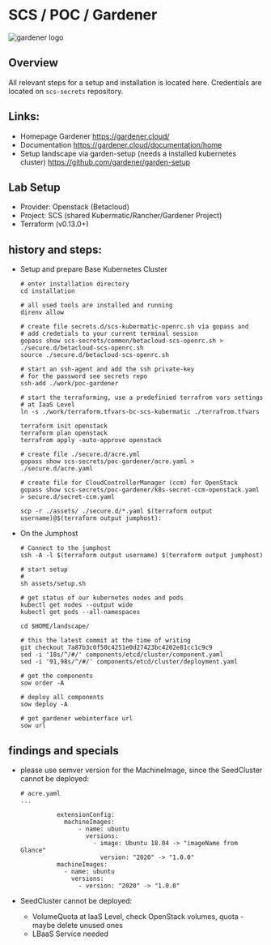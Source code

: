 # SCS / POC / Gardener

![gardener logo](https://gardener.cloud/images/logo.svg)

## Overview

All relevant steps for a setup and installation is located here. Credentials are located on `scs-secrets` repository.


## Links:

- Homepage Gardener
  https://gardener.cloud/
- Documentation
  https://gardener.cloud/documentation/home
- Setup landscape via garden-setup (needs a installed kubernetes cluster)
  https://github.com/gardener/garden-setup


## Lab Setup

- Provider: Openstack (Betacloud)
- Project: SCS (shared Kubermatic/Rancher/Gardener Project)
- Terraform (v0.13.0+)


## history and steps:

- Setup and prepare Base Kubernetes Cluster
  ```bash=
  # enter installation directory 
  cd installation
  
  # all used tools are installed and running
  direnv allow
  
  # create file secrets.d/scs-kubermatic-openrc.sh via gopass and
  # add credetials to your current terminal session
  gopass show scs-secrets/common/betacloud-scs-openrc.sh > ./secure.d/betacloud-scs-openrc.sh
  source ./secure.d/betacloud-scs-openrc.sh
  
  # start an ssh-agent and add the ssh private-key
  # for the password see secrets repo
  ssh-add ./work/poc-gardener
  
  # start the terraforming, use a predefinied terrafrom vars settings
  # at IaaS Level
  ln -s ./work/terraform.tfvars-bc-scs-kubermatic ./terrafrom.tfvars
  
  terraform init openstack
  terraform plan openstack
  terrafrom apply -auto-approve openstack
  
  # create file ./secure.d/acre.yml
  gopass show scs-secrets/poc-gardener/acre.yaml > ./secure.d/acre.yaml
  
  # create file for CloudControllerManager (ccm) for OpenStack
  gopass show scs-secrets/poc-gardener/k8s-secret-ccm-openstack.yaml > secure.d/secret-ccm.yaml
  
  scp -r ./assets/ ./secure.d/*.yaml $(terraform output username)@$(terraform output jumphost):
  ```


- On the Jumphost 
  ```bash=
  # Connect to the jumphost
  ssh -A -l $(terraform output username) $(terraform output jumphost)
  
  # start setup
  # 
  sh assets/setup.sh
  
  # get status of our kubernetes nodes and pods
  kubectl get nodes --output wide
  kubectl get pods --all-namespaces

  cd $HOME/landscape/
 
  # this the latest commit at the time of writing
  git checkout 7a87b3c0f50c4251e0d27423bc4202e81cc1c9c9
  sed -i '18s/^/#/' components/etcd/cluster/component.yaml
  sed -i '91,98s/^/#/' components/etcd/cluster/deployment.yaml

  # get the components 
  sow order -A

  # deploy all components
  sow deploy -A

  # get gardener webinterface url
  sow url
  ```

## findings and specials

- please use semver version for the MachineImage, since the SeedCluster cannot be deployed:
  ```
  # acre.yaml
  ...
  
            extensionConfig:
              machineImages:
                  - name: ubuntu
                    versions:
                      - image: Ubuntu 18.04 -> "imageName from Glance"
                        version: "2020" -> "1.0.0"
            machineImages:
              - name: ubuntu
                versions:
                  - version: "2020" -> "1.0.0" 
   ```  

- SeedCluster cannot be deployed:
  - VolumeQuota at IaaS Level, check OpenStack volumes, quota - maybe delete unused ones
  - LBaaS Service needed


